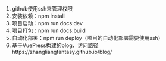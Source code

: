 1. github使用ssh来管理权限
2. 安装依赖：npm install
3. 项目启动：npm run docs:dev
4. 项目打包：npm run docs:build
5. 自动化部署：npm run deploy（项目的自动化部署需要使用ssh）
6. 基于VuePress构建的blog，访问路径https://zhangliangfantasy.github.io/blog/
